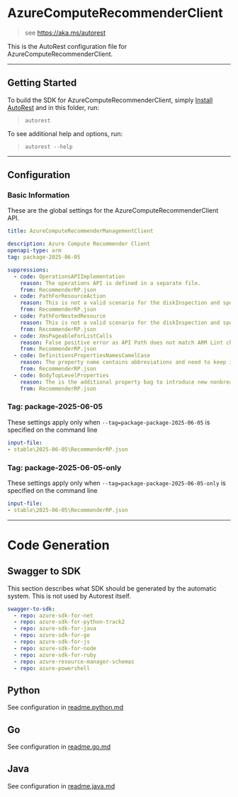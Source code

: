 # AzureComputeRecommenderClient

> see https://aka.ms/autorest

This is the AutoRest configuration file for AzureComputeRecommenderClient.

---

## Getting Started

To build the SDK for AzureComputeRecommenderClient, simply [Install AutoRest](https://aka.ms/autorest/install) and in this folder, run:

> `autorest`

To see additional help and options, run:

> `autorest --help`

---

## Configuration

### Basic Information

These are the global settings for the AzureComputeRecommenderClient API.

``` yaml !$(python) || !$(track2)
title: AzureComputeRecommenderManagementClient
```

``` yaml
description: Azure Compute Recommender Client
openapi-type: arm
tag: package-2025-06-05

suppressions:
  - code: OperationsAPIImplementation
    reason: The operations API is defined in a separate file.
    from: RecommenderRP.json
  - code: PathForResourceAction
    reason: This is not a valid scenario for the diskInspection and spotPlacementRecommender API as API Path does not match ARM Lint check formatting, requesting to suppress due to approval from reviewer.
    from: RecommenderRP.json
  - code: PathForNestedResource
    reason: This is not a valid scenario for the diskInspection and spotPlacementRecommender API as API Path does not match ARM Lint check formatting, requesting to suppress due to approval from reviewer.
    from: RecommenderRP.json
  - code: XmsPageableForListCalls
    reason: False positive error as API Path does not match ARM Lint check formatting, requesting to suppress due to approval from reviewer.
    from: RecommenderRP.json
  - code: DefinitionsPropertiesNamesCamelCase
    reason: The property name contains abbreviations and need to keep it as upper case.
    from: RecommenderRP.json
  - code: BodyTopLevelProperties
    reason: The is the additional property bag to introduce new nonbreaking properties.
    from: RecommenderRP.json

```

### Tag: package-2025-06-05

These settings apply only when `--tag=package-package-2025-06-05` is specified on the command line

``` yaml $(tag) == 'package-2025-06-05'
input-file:
- stable\2025-06-05\RecommenderRP.json
```

### Tag: package-2025-06-05-only

These settings apply only when `--tag=package-package-2025-06-05-only` is specified on the command line

``` yaml $(tag) == 'package-2025-06-05-only'
input-file:
- stable\2025-06-05\RecommenderRP.json
```

---

# Code Generation

## Swagger to SDK

This section describes what SDK should be generated by the automatic system.
This is not used by Autorest itself.

``` yaml $(swagger-to-sdk)
swagger-to-sdk:
  - repo: azure-sdk-for-net
  - repo: azure-sdk-for-python-track2
  - repo: azure-sdk-for-java
  - repo: azure-sdk-for-go
  - repo: azure-sdk-for-js
  - repo: azure-sdk-for-node
  - repo: azure-sdk-for-ruby
  - repo: azure-resource-manager-schemas
  - repo: azure-powershell
```

## Python

See configuration in [readme.python.md](./readme.python.md)

## Go

See configuration in [readme.go.md](./readme.go.md)

## Java

See configuration in [readme.java.md](./readme.java.md)